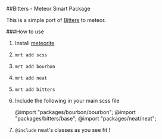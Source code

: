 ##Bitters - Meteor Smart Package

This is a simple port of [Bitters](https://github.com/thoughtbot/bitters) to meteor.

###How to use

1. Install [meteorite](https://github.com/oortcloud/meteorite)
2. `mrt add scss`
3. `mrt add bourbon`
4. `mrt add neat`
5. `mrt add bitters`
6. Include the following in your main scss file

	@import "packages/bourbon/bourbon";
   @import "packages/bitters/base";
	@import "packages/neat/neat";

7. `@include` neat's classes as you see fit !
